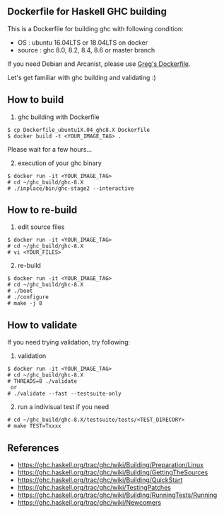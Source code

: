 
Dockerfile for Haskell GHC building
-----------------------------------

This is a Dockerfile for building ghc with following condition:
  * OS     : ubuntu 16.04LTS or 18.04LTS on docker
  * source : ghc 8.0, 8.2, 8.4, 8.6 or master branch

If you need Debian and Arcanist, please use [Greg's Dockerfile][1].

Let's get familiar with ghc building and validating :)


## How to build

1. ghc building with Dockerfile
  ```
  $ cp Dockerfile_ubuntu1X.04_ghc8.X Dockerfile
  $ docker build -t <YOUR_IMAGE_TAG> .
  ```
  Please wait for a few hours...

2. execution of your ghc binary
  ```
  $ docker run -it <YOUR_IMAGE_TAG>
  # cd ~/ghc_build/ghc-8.X
  # ./inplace/bin/ghc-stage2 --interactive
  ```


## How to re-build

1. edit source files
  ```
  $ docker run -it <YOUR_IMAGE_TAG>
  # cd ~/ghc_build/ghc-8.X
  # vi <YOUR_FILES>
  ```

2. re-build
  ```
  $ docker run -it <YOUR_IMAGE_TAG>
  # cd ~/ghc_build/ghc-8.X
  # ./boot
  # ./configure
  # make -j 8      
  ```


## How to validate

  If you need trying validation, try following:

  1. validation

  ```
  $ docker run -it <YOUR_IMAGE_TAG>
  # cd ~/ghc_build/ghc-8.X
  # THREADS=8 ./validate
   or
  # ./validate --fast --testsuite-only
  ```

  2. run a indivisual test if you need
  ```
  # cd ~/ghc_build/ghc-8.X/testsuite/tests/<TEST_DIRECORY>
  # make TEST=Txxxx
  ```


## References

 * https://ghc.haskell.org/trac/ghc/wiki/Building/Preparation/Linux
 * https://ghc.haskell.org/trac/ghc/wiki/Building/GettingTheSources
 * https://ghc.haskell.org/trac/ghc/wiki/Building/QuickStart
 * https://ghc.haskell.org/trac/ghc/wiki/TestingPatches
 * https://ghc.haskell.org/trac/ghc/wiki/Building/RunningTests/Running
 * https://ghc.haskell.org/trac/ghc/wiki/Newcomers

[1]: https://github.com/gregwebs/ghc-docker-dev
